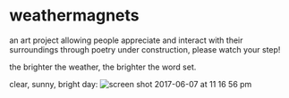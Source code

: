 # weathermagnets
an art project allowing people appreciate and interact with their surroundings through poetry
under construction, please watch your step!

the brighter the weather, the brighter the word set.

clear, sunny, bright day: 
![screen shot 2017-06-07 at 11 16 56 pm](https://user-images.githubusercontent.com/23648072/26910890-b64bba6e-4bd7-11e7-9b39-71c823fc88bc.png)


